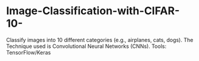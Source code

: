 # Image-Classification-with-CIFAR-10-
Classify images into 10 different categories (e.g., airplanes, cats, dogs). The Technique used is Convolutional Neural Networks (CNNs). Tools: TensorFlow/Keras
